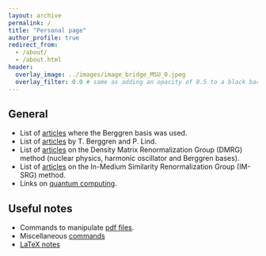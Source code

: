 ```yaml
---
layout: archive
permalink: /
title: "Personal page"
author_profile: true
redirect_from: 
  - /about/
  - /about.html
header:
  overlay_image: ../images/image_bridge_MSU_0.jpeg
  overlay_filter: 0.0 # same as adding an opacity of 0.5 to a black background
---
```



## General

- List of [articles](./art_Berggren_used/) where the Berggren basis was used.
- List of [articles](./art_Berggren_Lind/) by T. Berggren and P. Lind.
- List of [articles](./DMRG/) on the Density Matrix Renormalization Group (DMRG) method (nuclear physics, harmonic oscillator and Berggren bases).
- List of [articles](./IMSRG/) on the In-Medium Similarity Renormalization Group (IM-SRG) method.
- Links on [quantum computing](./qc/).


## Useful notes

- Commands to manipulate [pdf files](./commands_pdf/).
- Miscellaneous [commands](./commands/)
- [LaTeX notes](./latex/)




